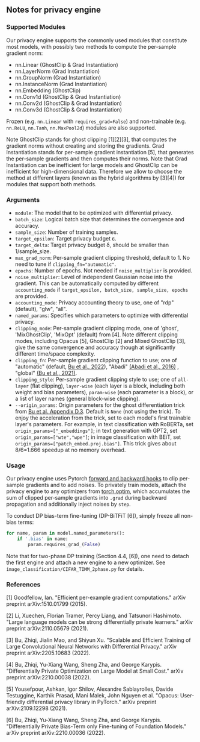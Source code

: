 ## Notes for privacy engine

### Supported Modules

Our privacy engine supports the commonly used modules that constitute most models, with possibly two methods to compute the per-sample gradient norm:
* nn.Linear (GhostClip & Grad Instantiation)
* nn.LayerNorm (Grad Instantiation)
* nn.GroupNorm (Grad Instantiation)
* nn.InstanceNorm (Grad Instantiation)
* nn.Embedding (GhostClip)
* nn.Conv1d (GhostClip & Grad Instantiation)
* nn.Conv2d (GhostClip & Grad Instantiation)
* nn.Conv3d (GhostClip & Grad Instantiation)

Frozen (e.g. `nn.Linear` with `requires_grad=False`) and non-trainable (e.g. `nn.ReLU`, `nn.Tanh`, `nn.MaxPool2d`) modules are also supported.

Note GhostClip stands for ghost clipping [1][2][3], that computes the gradient norms without creating and storing the gradients. Grad Instantiation stands for per-sample gradient instantiation [5], that generates the per-sample gradients and then computes their norms. Note that Grad Instantiation can be inefficient for large models and GhostClip can be inefficient for high-dimensional data. Therefore we allow to choose the method at different layers (known as the hybrid algorithms by [3][4]) for modules that support both methods.

### Arguments
* `module`: The model that to be optimized with differential privacy.
* `batch_size`: Logical batch size that determines the convergence and accuracy.
* `sample_size`: Number of training samples.
* `target_epsilon`: Target privacy budget ε.
* `target_delta`: Target privacy budget δ, should be smaller than 1/sample_size.
* `max_grad_norm`: Per-sample gradient clipping threshold, default to 1. No need to tune if `clipping_fn="automatic"`.
* `epochs`: Number of epochs. Not needed if `noise_multiplier` is provided.
* `noise_multiplier`: Level of independent Gaussian noise into the gradient. This can be automatically computed by different `accounting_mode` if `target_epsilon, batch_size, sample_size, epochs` are provided.
* `accounting_mode`: Privacy accounting theory to use, one of "rdp" (default), "glw", "all".
* `named_params`: Specifies which parameters to optimize with differential privacy.
* `clipping_mode`: Per-sample gradient clipping mode, one of 'ghost', 'MixGhostClip', 'MixOpt' (default) from [4]. Note different clipping modes, including Opacus [5], GhostClip [2] and Mixed GhostClip [3], give the same convergence and accuracy though at significantly different time/space complexity.
* `clipping_fn`: Per-sample gradient clipping function to use; one of "automatic" (default, [Bu et al., 2022](https://arxiv.org/pdf/2206.07136.pdf)), "Abadi" [(Abadi et al., 2016)](https://arxiv.org/pdf/1607.00133.pdf) , "global" [(Bu et al., 2021)](https://arxiv.org/pdf/2106.07830.pdf).
* `clipping_style`: Per-sample gradient clipping style to use; one of `all-layer` (flat clipping), `layer-wise` (each layer is a block, including both weight and bias parameters), `param-wise` (each parameter is a block), or a list of layer names (general block-wise clipping).
* `--origin_params`: Origin parameters for the ghost differentiation trick from [Bu et al. Appendix D.3](https://arxiv.org/pdf/2210.00038.pdf). Default is `None` (not using the trick). To enjoy the acceleration from the trick, set to each model's first trainable layer's parameters. For example, in text classification with RoBERTa, set `origin_params=["_embeddings"]`; in text generation with GPT2, set `origin_params=["wte","wpe"]`; in image classification with BEiT, set `origin_params=["patch_embed.proj.bias"]`. This trick gives about 8/6=1.666 speedup at no memory overhead.

### Usage
Our privacy engine uses Pytorch [forward and backward hooks](https://pytorch.org/tutorials/beginner/former_torchies/nnft_tutorial.html) to clip per-sample gradients and to add noises. To privately train models, attach the privacy engine to any optimizers from [torch.optim](https://pytorch.org/docs/stable/optim.html), which accumulates the sum of clipped per-sample gradients into `.grad` during backward propagation and additionally inject noises by `step`.

To conduct DP bias-term fine-tuning (DP-BiTFiT [6]), simply freeze all non-bias terms:
```python
for name, param in model.named_parameters():
    if '.bias' in name:
        param.requires_grad_(False)
```
Note that for two-phase DP training (Section 4.4, [6]), one need to detach the first engine and attach a new engine to a new optimizer. See `image_classification/CIFAR_TIMM_2phase.py` for details.

### References
[1] Goodfellow, Ian. "Efficient per-example gradient computations." arXiv preprint arXiv:1510.01799 (2015).

[2] Li, Xuechen, Florian Tramer, Percy Liang, and Tatsunori Hashimoto. "Large language models can be strong differentially private learners." arXiv preprint arXiv:2110.05679 (2021).

[3] Bu, Zhiqi, Jialin Mao, and Shiyun Xu. "Scalable and Efficient Training of Large Convolutional Neural Networks with Differential Privacy." arXiv preprint arXiv:2205.10683 (2022).

[4] Bu, Zhiqi, Yu-Xiang Wang, Sheng Zha, and George Karypis. "Differentially Private Optimization on Large Model at Small Cost." arXiv preprint arXiv:2210.00038 (2022).

[5] Yousefpour, Ashkan, Igor Shilov, Alexandre Sablayrolles, Davide Testuggine, Karthik Prasad, Mani Malek, John Nguyen et al. "Opacus: User-friendly differential privacy library in PyTorch." arXiv preprint arXiv:2109.12298 (2021).

[6] Bu, Zhiqi, Yu-Xiang Wang, Sheng Zha, and George Karypis. "Differentially Private Bias-Term only Fine-tuning of Foundation Models." arXiv preprint arXiv:2210.00036 (2022).
